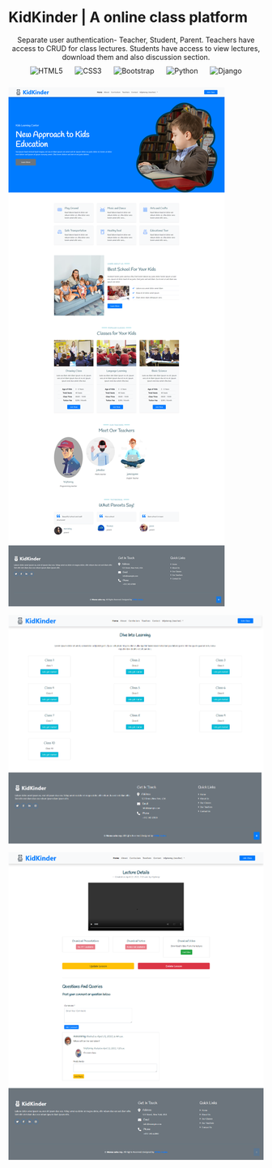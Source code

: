 # KidKinder | A online class platform  
  

<div align="center">Separate user authentication- Teacher, Student, Parent. Teachers have access to CRUD for class lectures. Students have access to view lectures, download them and also discussion section.</div>  
  

<div align="center">  
<img style="margin: 10px" src="https://profilinator.rishav.dev/skills-assets/html5-original-wordmark.svg" alt="HTML5" height="50" />  
<img style="margin: 10px" src="https://profilinator.rishav.dev/skills-assets/css3-original-wordmark.svg" alt="CSS3" height="50" />  
<img style="margin: 10px" src="https://profilinator.rishav.dev/skills-assets/bootstrap-plain.svg" alt="Bootstrap" height="50" />  
<img style="margin: 10px" src="https://profilinator.rishav.dev/skills-assets/python-original.svg" alt="Python" height="50" />  
<img style="margin: 10px" src="https://profilinator.rishav.dev/skills-assets/django-original.svg" alt="Django" height="50" />  
</div>  

![homepage](https://github.com/Manassaharoy/kidkinder/blob/main/mockup/1.png?raw=true)  
  

![Class page](https://github.com/Manassaharoy/kidkinder/blob/main/mockup/2.png?raw=true)  
  

![Lecture details page](https://github.com/Manassaharoy/kidkinder/blob/main/mockup/3.png?raw=true)  
